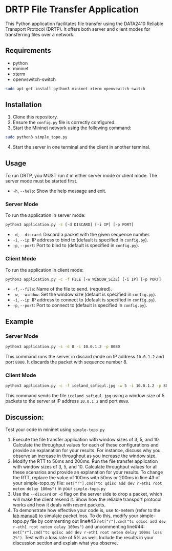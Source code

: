 # DRTP File Transfer Application

This Python application facilitates file transfer using the DATA2410 Reliable Transport Protocol (DRTP). It offers both server and client modes for transferring files over a network.

## Requirements

- python
- mininet
- xterm
- openvswitch-switch

```bash
sudo apt-get install python3 mininet xterm openvswitch-switch
```

## Installation

1. Clone this repository.
2. Ensure the `config.py` file is correctly configured.
3. Start the Mininet network using the following command:

```bash
sudo python3 simple_topo.py
```
4. Start the server in one terminal and the client in another terminal.

## Usage

To run DRTP, you MUST run it in either server mode or client mode. The server mode must be started first.

- `-h`, `--help`: Show the help message and exit.

### Server Mode

To run the application in server mode:

```bash
python3 application.py -s [-d DISCARD] [-i IP] [-p PORT]
```

- `-d`, `--discard`: Discard a packet with the given sequence number.
- `-i`, `--ip`: IP address to bind to (default is specified in `config.py`).
- `-p`, `--port`: Port to bind to (default is specified in `config.py`).

### Client Mode

To run the application in client mode:

```bash
python3 application.py -c -f FILE [-w WINDOW_SIZE] [-i IP] [-p PORT]
```

- `-f`, `--file`: Name of the file to send. (required).
- `-w`, `--window`: Set the window size (default is specified in `config.py`).
- `-i`, `--ip`: IP address to connect to (default is specified in `config.py`).
- `-p`, `--port`: Port to connect to (default is specified in `config.py`).

## Example

### Server Mode

```bash
python3 application.py -s -d 8 -i 10.0.1.2 -p 8080
```

This command runs the server in discard mode on IP address `10.0.1.2` and port `8080`. It discards the packet with sequence number 8.

### Client Mode

```bash
python3 application.py -c -f iceland_safiqul.jpg -w 5 -i 10.0.1.2 -p 8080
```

This command sends the file `iceland_safiqul.jpg` using a window size of 5 packets to the server at IP address `10.0.1.2` and port `8080`.

## Discussion:

Test your code in mininet using `simple-topo.py`

1. Execute the file transfer application with window sizes of 3, 5, and 10. Calculate the throughput values for each of these configurations and provide an explanation for your results. For instance, discuss why you observe an increase in throughput as you increase the window size.
2. Modify the RTT to 50ms and 200ms. Run the file transfer application with window sizes of 3, 5, and 10. Calculate throughput values for all these scenarios and provide an explanation for your results.
To change the RTT, replace the value of 100ms with 50ms or 200ms in line 43 of your simple-topo.py file: `net["r"].cmd("tc qdisc add dev r-eth1 root netem delay 100ms")` in your `simple-topo.py` 
3. Use the `--discard` or `-d` flag on the server side to drop a packet, which will make the client resend it. Show how the reliable transport protocol works and how it deals with resent packets.
4. To demonstrate how effective your code is, use tc-netem (refer to the [lab manual](https://github.com/safiqul/2410/blob/main/docs/netem/mininet-tc-delay.md)) to simulate packet loss. To do this, modify your simple-topo.py file by commenting out line#43 `net["r"].cmd("tc qdisc add dev r-eth1 root netem delay 100ms")` and uncommenting line#44: `net["r"].cmd("tc qdisc add dev r-eth1 root netem delay 100ms loss 2%")`. Test with a loss rate of 5% as well. Include the results in your discussion section and explain what you observe.
